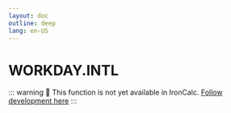 ```yaml
---
layout: doc
outline: deep
lang: en-US
---
```


# WORKDAY.INTL

::: warning
🚧 This function is not yet available in IronCalc.
[Follow development here](https://github.com/ironcalc/IronCalc/labels/Functions)
:::